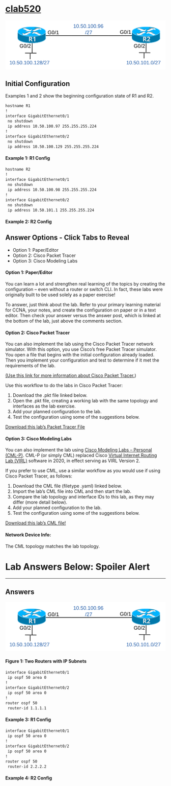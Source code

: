 # [clab520](https://www.certskills.com/clab520/)

![](../images/clab520_img1.svg)

## Initial Configuration

Examples 1 and 2 show the beginning configuration state of R1 and R2.

    hostname R1
    !
    interface GigabitEthernet0/1
     no shutdown
     ip address 10.50.100.97 255.255.255.224
    !
    interface GigabitEthernet0/2
     no shutdown
     ip address 10.50.100.129 255.255.255.224

#### Example 1: R1 Config

    hostname R2
    !
    interface GigabitEthernet0/1
     no shutdown
     ip address 10.50.100.98 255.255.255.224
    !
    interface GigabitEthernet0/2
     no shutdown
     ip address 10.50.101.1 255.255.255.224

#### Example 2: R2 Config

## Answer Options - Click Tabs to Reveal

- Option 1: Paper/Editor
- Option 2: Cisco Packet Tracer
- Option 3: Cisco Modeling Labs

#### Option 1: Paper/Editor

You can learn a lot and strengthen real learning of the topics by creating the configuration – even without a router or switch CLI. In fact, these labs were originally built to be used solely as a paper exercise!

To answer, just think about the lab. Refer to your primary learning material for CCNA, your notes, and create the configuration on paper or in a text editor. Then check your answer versus the answer post, which is linked at the bottom of the lab, just above the comments section.

#### Option 2: Cisco Packet Tracer

You can also implement the lab using the Cisco Packet Tracer network simulator. With this option, you use Cisco’s free Packet Tracer simulator. You open a file that begins with the initial configuration already loaded. Then you implement your configuration and test to determine if it met the requirements of the lab.

[(Use this link for more information about Cisco Packet Tracer.](https://www.certskills.com/packettracer))

Use this workflow to do the labs in Cisco Packet Tracer:

1. Download the .pkt file linked below.
2. Open the .pkt file, creating a working lab with the same topology and interfaces as the lab exercise.
3. Add your planned configuration to the lab.
4. Test the configuration using some of the suggestions below.

[Download this lab’s Packet Tracer File](https://files.certskills.com/virl/clab520.pkt)

#### Option 3: Cisco Modeling Labs

You can also implement the lab using [Cisco Modeling Labs – Personal (CML-P)](https://developer.cisco.com/modeling-labs/). CML-P (or simply CML) replaced Cisco [Virtual Internet Routing Lab (VIRL)](https://virl.cisco.com/) software in 2020, in effect serving as VIRL Version 2.

If you prefer to use CML, use a similar workflow as you would use if using Cisco Packet Tracer, as follows:

1. Download the CML file (filetype .yaml) linked below.
2. Import the lab’s CML file into CML and then start the lab.
3. Compare the lab topology and interface IDs to this lab, as they may differ (more detail below).
4. Add your planned configuration to the lab.
5. Test the configuration using some of the suggestions below.

[Download this lab’s CML file!](https://files.certskills.com/virl/clab520.yaml)

#### Network Device Info:

The CML topology matches the lab topology.

# Lab Answers Below: Spoiler Alert

---

## Answers

#### ![](../images/clab520_img1.svg)

#### Figure 1: Two Routers with IP Subnets

    interface GigabitEthernet0/1
     ip ospf 50 area 0
    !
    interface GigabitEthernet0/2
     ip ospf 50 area 0
    !
    router ospf 50
     router-id 1.1.1.1

#### Example 3: R1 Config

    interface GigabitEthernet0/1
     ip ospf 50 area 0
    !
    interface GigabitEthernet0/2
     ip ospf 50 area 0
    !
    router ospf 50
     router-id 2.2.2.2

#### Example 4: R2 Config